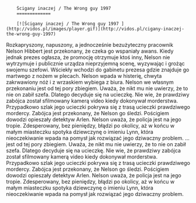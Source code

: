 
        Ścigany inaczej / The Wrong guy 1997 
        =============
        
        [![Ścigany inaczej / The Wrong guy 1997 ](http://vidos.pl/images/player.gif)](http://vidos.pl/cigany-inaczej-the-wrong-guy-1997)
        
        
 Rozkapryszony, napuszony, a jednocześnie bezużyteczny pracownik Nelson Hibbert jest przekonany, że czeka go wspaniały awans. Kiedy jednak prezes ogłasza, że promocję otrzymuje ktoś inny, Nelson nie wytrzymuje i publicznie urządza nieprzyjemną scenę, wyzywając i grożąc swojemu szefowi. Wściekły wchodzi do gabinetu prezesa gdzie znajduje go martwego z nożem w plecach. Nelson wpada w histerię, chwyta zakrwawiony nóż i z wrzaskiem wybiega z biura. Nelson we własnym przekonaniu jest od tej pory zbiegiem. Uważa, że nikt mu nie uwierzy, że to nie on zabił szefa. Dlatego decyduje się na ucieczkę. Nie wie, że prawdziwy zabójca został sfilmowany kamerą video kiedy dokonywał morderstwa. Przypadkowo szlak jego ucieczki pokrywa się z trasą ucieczki prawdziwego mordercy. Zabójca jest przekonany, że Nelson go śledzi. Pościgiem dowodzi opieszały detektyw Arlen. Nelson uważa, że policja jest na jego tropie. Zdesperowany, bez pieniędzy, błądzi po okolicy, aż w końcu w małym miasteczku spotyka dziewczynę o imieniu Lynn, która nieoczekiwanie wpada na pomysł jak rozwiązać jego dziwaczny problem.  ... jest od tej pory zbiegiem. Uważa, że nikt mu nie uwierzy, że to nie on zabił szefa. Dlatego decyduje się na ucieczkę. Nie wie, że prawdziwy zabójca został sfilmowany kamerą video kiedy dokonywał morderstwa. Przypadkowo szlak jego ucieczki pokrywa się z trasą ucieczki prawdziwego mordercy. Zabójca jest przekonany, że Nelson go śledzi. Pościgiem dowodzi opieszały detektyw Arlen. Nelson uważa, że policja jest na jego tropie. Zdesperowany, bez pieniędzy, błądzi po okolicy, aż w końcu w małym miasteczku spotyka dziewczynę o imieniu Lynn, która nieoczekiwanie wpada na pomysł jak rozwiązać jego dziwaczny problem.
    